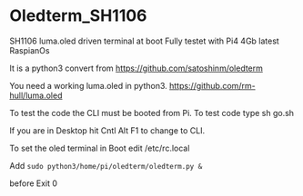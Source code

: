 # Oledterm_SH1106
SH1106 luma.oled driven terminal at boot
Fully testet with Pi4 4Gb latest RaspianOs

It is a python3 convert from 
https://github.com/satoshinm/oledterm

You need a working luma.oled in python3.
https://github.com/rm-hull/luma.oled

To test the code the CLI must be booted from Pi.
To test code type sh go.sh 

If you are in Desktop hit Cntl Alt F1 to change to CLI.

To set the oled terminal in Boot edit  /etc/rc.local

 Add 
`
sudo python3/home/pi/oledterm/oledterm.py &
`

before 
Exit 0

